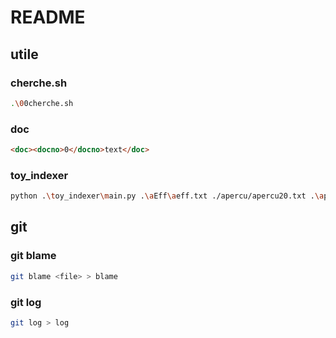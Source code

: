 # README

## utile

### cherche.sh
```bash
.\00cherche.sh
```

### doc
```html
<doc><docno>0</docno>text</doc>
```

### toy_indexer
```bash
python .\toy_indexer\main.py .\aEff\aeff.txt ./apercu/apercu20.txt .\apercu\apercu21.txt .\apercu19\apercu19.txt > ti
```

## git

### git blame
```bash
git blame <file> > blame
```

### git log
```bash
git log > log
```
